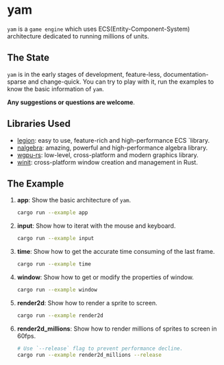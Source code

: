 # yam

`yam` is a `game engine` which uses ECS(Entity-Component-System) architecture dedicated to running millions of units.

## The State

`yam` is in the early stages of development, feature-less, documentation-sparse and change-quick. You can try to play with it, run the examples to know the basic information of `yam`.

**Any suggestions or questions are welcome**.

## Libraries Used

* [legion](https://github.com/amethyst/legion): easy to use, feature-rich and high-performance ECS `library.
* [nalgebra](https://github.com/dimforge/nalgebra): amazing, powerful and high-performance algebra library.
* [wgpu-rs](https://github.com/gfx-rs/wgpu-rs): low-level, cross-platform and modern graphics library.
* [winit](https://github.com/rust-windowing/winit): cross-platform window creation and management in Rust.

## The Example

1. **app**: Show the basic architecture of `yam`.

    ```bash
    cargo run --example app
    ```

2. **input**: Show how to iterat with the mouse and keyboard.

    ```bash
    cargo run --example input
    ```

3. **time**: Show how to get the accurate time consuming of the last frame.

    ```bash
    cargo run --example time
    ```

4. **window**: Show how to get or modify the properties of window.

    ```bash
    cargo run --example window
    ```

5. **render2d**: Show how to render a sprite to screen.

    ```bash
    cargo run --example render2d
    ```

6. **render2d_millions**: Show how to render millions of sprites to screen in 60fps.

    ```bash
    # Use `--release` flag to prevent performance decline.
    cargo run --example render2d_millions --release
    ```
